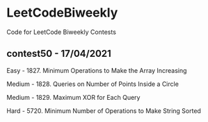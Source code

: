 # LeetCodeBiweekly
Code for LeetCode Biweekly Contests

## contest50 - 17/04/2021
Easy - 1827. Minimum Operations to Make the Array Increasing

Medium - 1828. Queries on Number of Points Inside a Circle

Medium - 1829. Maximum XOR for Each Query

Hard - 5720. Minimum Number of Operations to Make String Sorted

